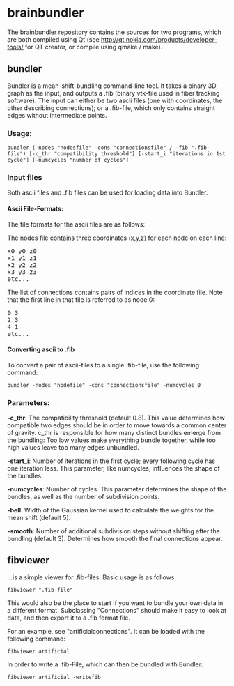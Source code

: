 # brainbundler

The brainbundler repository contains the sources for two programs, which are both compiled using Qt (see http://qt.nokia.com/products/developer-tools/ for QT creator, or compile using qmake / make).

## bundler

Bundler is a mean-shift-bundling command-line tool. It takes a binary 3D graph as the input, and outputs a .fib (binary vtk-file used in fiber tracking software). The input can either be two ascii files (one with coordinates, the other describing connections); or a .fib-file, which only contains straight edges without intermediate points. 

### Usage:

    bundler (-nodes "nodesfile" -cons "connectionsfile" / -fib ".fib-file") [-c_thr "compatibility threshold"] [-start_i "iterations in 1st cycle"] [-numcycles "number of cycles"]

### Input files

Both ascii files and .fib files can be used for loading data into Bundler.  

#### Ascii File-Formats:

The file formats for the ascii files are as follows:

The nodes file contains three coordinates (x,y,z) for each node on each line:

<pre>
x0 y0 z0
x1 y1 z1
x2 y2 z2
x3 y3 z3
etc...
</pre>

The list of connections contains pairs of indices in the coordinate file. Note that the first line in that file is referred to as node 0:

<pre>
0 3
2 3
4 1
etc...
</pre>

#### Converting ascii to .fib

To convert a pair of ascii-files to a single .fib-file, use the following command:

    bundler -nodes "nodefile" -cons "connectionsfile" -numcycles 0

### Parameters:

**-c_thr**: The compatibility threshold (default 0.8). This value determines how compatible two edges should be in order to move towards a common center of gravity. c_thr is responsible for how many distinct bundles emerge from the bundling: Too low values make everything bundle together, while too high values leave too many edges unbundled.

**-start_i**: Number of iterations in the first cycle; every following cycle has one iteration less. This parameter, like numcycles, influences the shape of the bundles.

**-numcycles**: Number of cycles. This parameter determines the shape of the bundles, as well as the number of subdivision points.

**-bell**: Width of the Gaussian kernel used to calculate the weights for the mean shift (default 5).

**-smooth**: Number of additional subdivision steps without shifting after the bundling (default 3). Determines how smooth the final connections appear.

## fibviewer

...is a simple viewer for .fib-files. Basic usage is as follows:

    fibviewer ".fib-file"

This would also be the place to start if you want to bundle your own data in a different format: Subclassing "Connections" should make it easy to look at data, and then export it to a .fib format file.

For an example, see "artificialconnections". It can be loaded with the following command:

    fibviewer artificial

In order to write a .fib-File, which can then be bundled with Bundler:

    fibviewer artificial -writefib


